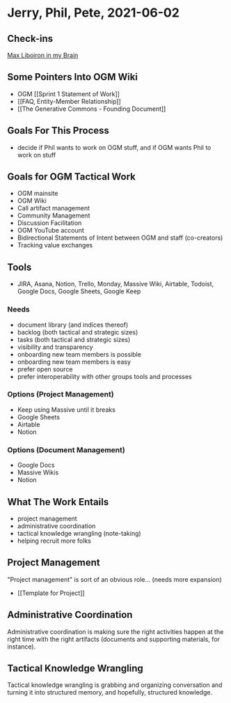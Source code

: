 # Jerry, Phil, Pete, 2021-06-02

## Check-ins

[Max Liboiron in my Brain](https://bra.in/5v2e26)

## Some Pointers Into OGM Wiki

- OGM [[Sprint 1 Statement of Work]]
- [[FAQ, Entity-Member Relationship]]
- [[The Generative Commons - Founding Document]]

## Goals For This Process

- decide if Phil wants to work on OGM stuff, and if OGM wants Phil to work on stuff

## Goals for OGM Tactical Work

- OGM mainsite
- OGM Wiki
- Call artifact management
- Community Management
- Discussion Facilitation
- OGM YouTube account
- Bidirectional Statements of Intent between OGM and staff (co-creators)
- Tracking value exchanges

## Tools

- JIRA, Asana, Notion, Trello, Monday, Massive Wiki, Airtable, Todoist, Google Docs, Google Sheets, Google Keep

### Needs

- document library (and indices thereof)
- backlog (both tactical and strategic sizes)
- tasks (both tactical and strategic sizes)
- visibility and transparency
- onboarding new team members is possible
- onboarding new team members is easy
- prefer open source
- prefer interoperability with other groups tools and processes

### Options (Project Management)

- Keep using Massive until it breaks
- Google Sheets
- Airtable
- Notion

### Options (Document Management)

- Google Docs
- Massive Wikis
- Notion

## What The Work Entails

- project management
- administrative coordination
- tactical knowledge wrangling (note-taking)
- helping recruit more folks

## Project Management

"Project management" is sort of an obvious role... (needs more expansion)

- [[Template for Project]]

## Administrative Coordination

Administrative coordination is making sure the right activities happen at the right time with the right artifacts (documents and supporting materials, for instance).

## Tactical Knowledge Wrangling

Tactical knowledge wrangling is grabbing and organizing conversation and turning it into structured memory, and hopefully, structured knowledge.